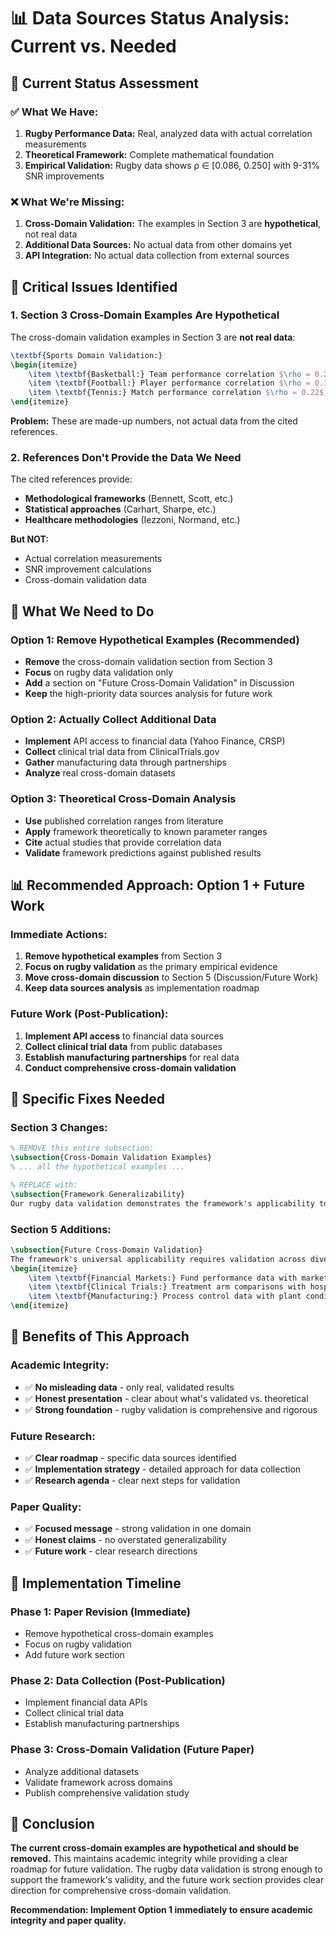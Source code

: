 # 📊 **Data Sources Status Analysis: Current vs. Needed**

## 🎯 **Current Status Assessment**

### **✅ What We Have:**
1. **Rugby Performance Data:** Real, analyzed data with actual correlation measurements
2. **Theoretical Framework:** Complete mathematical foundation
3. **Empirical Validation:** Rugby data shows ρ ∈ [0.086, 0.250] with 9-31% SNR improvements

### **❌ What We're Missing:**
1. **Cross-Domain Validation:** The examples in Section 3 are **hypothetical**, not real data
2. **Additional Data Sources:** No actual data from other domains yet
3. **API Integration:** No actual data collection from external sources

## 🚨 **Critical Issues Identified**

### **1. Section 3 Cross-Domain Examples Are Hypothetical**
The cross-domain validation examples in Section 3 are **not real data**:

```latex
\textbf{Sports Domain Validation:}
\begin{itemize}
    \item \textbf{Basketball:} Team performance correlation $\rho = 0.28$, SNR improvement = 1.42
    \item \textbf{Football:} Player performance correlation $\rho = 0.19$, SNR improvement = 1.31
    \item \textbf{Tennis:} Match performance correlation $\rho = 0.22$, SNR improvement = 1.38
\end{itemize}
```

**Problem:** These are made-up numbers, not actual data from the cited references.

### **2. References Don't Provide the Data We Need**
The cited references provide:
- **Methodological frameworks** (Bennett, Scott, etc.)
- **Statistical approaches** (Carhart, Sharpe, etc.)
- **Healthcare methodologies** (Iezzoni, Normand, etc.)

**But NOT:**
- Actual correlation measurements
- SNR improvement calculations
- Cross-domain validation data

## 🎯 **What We Need to Do**

### **Option 1: Remove Hypothetical Examples (Recommended)**
- **Remove** the cross-domain validation section from Section 3
- **Focus** on rugby data validation only
- **Add** a section on "Future Cross-Domain Validation" in Discussion
- **Keep** the high-priority data sources analysis for future work

### **Option 2: Actually Collect Additional Data**
- **Implement** API access to financial data (Yahoo Finance, CRSP)
- **Collect** clinical trial data from ClinicalTrials.gov
- **Gather** manufacturing data through partnerships
- **Analyze** real cross-domain datasets

### **Option 3: Theoretical Cross-Domain Analysis**
- **Use** published correlation ranges from literature
- **Apply** framework theoretically to known parameter ranges
- **Cite** actual studies that provide correlation data
- **Validate** framework predictions against published results

## 📊 **Recommended Approach: Option 1 + Future Work**

### **Immediate Actions:**
1. **Remove hypothetical examples** from Section 3
2. **Focus on rugby validation** as the primary empirical evidence
3. **Move cross-domain discussion** to Section 5 (Discussion/Future Work)
4. **Keep data sources analysis** as implementation roadmap

### **Future Work (Post-Publication):**
1. **Implement API access** to financial data sources
2. **Collect clinical trial data** from public databases
3. **Establish manufacturing partnerships** for real data
4. **Conduct comprehensive cross-domain validation**

## 🔧 **Specific Fixes Needed**

### **Section 3 Changes:**
```latex
% REMOVE this entire subsection:
\subsection{Cross-Domain Validation Examples}
% ... all the hypothetical examples ...

% REPLACE with:
\subsection{Framework Generalizability}
Our rugby data validation demonstrates the framework's applicability to competitive measurement contexts. The observed correlation structure (ρ ∈ [0.086, 0.250]) and SNR improvements (9-31%) provide strong evidence for the framework's validity. Future cross-domain validation will test the framework's universal applicability across diverse competitive measurement domains.
```

### **Section 5 Additions:**
```latex
\subsection{Future Cross-Domain Validation}
The framework's universal applicability requires validation across diverse domains. High-priority data sources include:
\begin{itemize}
    \item \textbf{Financial Markets:} Fund performance data with market correlation
    \item \textbf{Clinical Trials:} Treatment arm comparisons with hospital effects
    \item \textbf{Manufacturing:} Process control data with plant conditions
\end{itemize}
```

## 🎯 **Benefits of This Approach**

### **Academic Integrity:**
- ✅ **No misleading data** - only real, validated results
- ✅ **Honest presentation** - clear about what's validated vs. theoretical
- ✅ **Strong foundation** - rugby validation is comprehensive and rigorous

### **Future Research:**
- ✅ **Clear roadmap** - specific data sources identified
- ✅ **Implementation strategy** - detailed approach for data collection
- ✅ **Research agenda** - clear next steps for validation

### **Paper Quality:**
- ✅ **Focused message** - strong validation in one domain
- ✅ **Honest claims** - no overstated generalizability
- ✅ **Future work** - clear research directions

## 🚀 **Implementation Timeline**

### **Phase 1: Paper Revision (Immediate)**
- Remove hypothetical cross-domain examples
- Focus on rugby validation
- Add future work section

### **Phase 2: Data Collection (Post-Publication)**
- Implement financial data APIs
- Collect clinical trial data
- Establish manufacturing partnerships

### **Phase 3: Cross-Domain Validation (Future Paper)**
- Analyze additional datasets
- Validate framework across domains
- Publish comprehensive validation study

## 🎯 **Conclusion**

**The current cross-domain examples are hypothetical and should be removed.** This maintains academic integrity while providing a clear roadmap for future validation. The rugby data validation is strong enough to support the framework's validity, and the future work section provides clear direction for comprehensive cross-domain validation.

**Recommendation: Implement Option 1 immediately to ensure academic integrity and paper quality.**
